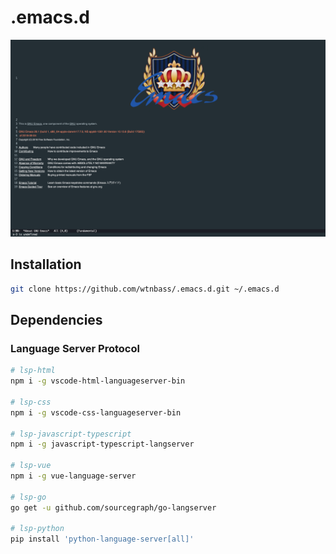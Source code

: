 # .emacs.d

![screenshot](images/startup-screenshot.png)

## Installation

```sh
git clone https://github.com/wtnbass/.emacs.d.git ~/.emacs.d
```

## Dependencies

### Language Server Protocol

```sh
# lsp-html
npm i -g vscode-html-languageserver-bin

# lsp-css
npm i -g vscode-css-languageserver-bin

# lsp-javascript-typescript
npm i -g javascript-typescript-langserver

# lsp-vue
npm i -g vue-language-server

# lsp-go
go get -u github.com/sourcegraph/go-langserver

# lsp-python
pip install 'python-language-server[all]'
```
